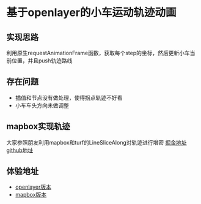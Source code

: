 # 基于openlayer的小车运动轨迹动画
## 实现思路
利用原生requestAnimationFrame函数，获取每个step的坐标，然后更新小车当前位置，并且push轨迹路线
## 存在问题
* 插值和节点没有做处理，使得拐点轨迹不好看
* 小车车头方向未做调整
## mapbox实现轨迹
大家参照朋友利用mapbox和turf的LineSliceAlong对轨迹进行增密
[掘金地址](https://juejin.im/post/5cfc98e351882515ba0eefe1)
[github地址](https://github.com/tpolong/route)
## 体验地址
* [openlayer版本](https://liquid-zhangliquan.github.io/OL-RouteAnimate/)
* [mapbox版本](https://liquid-zhangliquan.github.io/OL-RouteAnimate/mapbox_route.html)